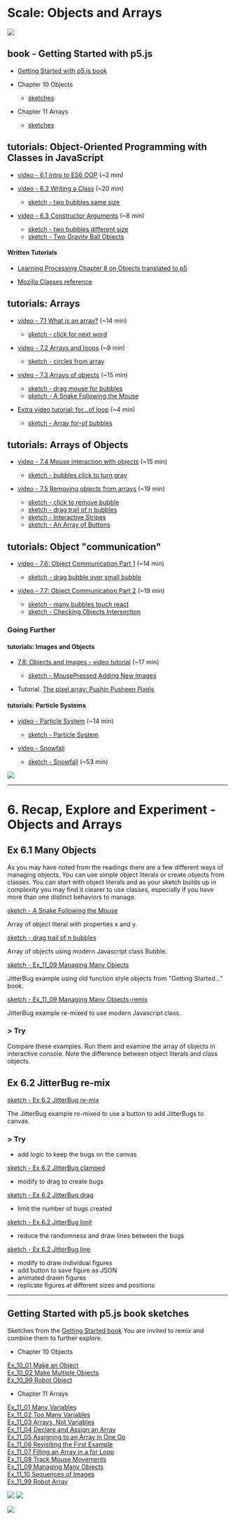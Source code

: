 # Scale: Objects and Arrays
<!-- Objects and Array -> ES6 OOP Classes -->
<!-- Some of the videos in this section were created last year and some two years ago. They use different editors for p5.js. All of the concepts should still apply, however, there are some minor changes. If you notice something way off, please let Dan know! -->
<!-- 
https://docs.google.com/document/d/1nFkUN74ZtC1eIMCu9fBEa08hH89xgzm7eHvZLONZuN8/edit
Worksheet 006
-->

[![](../assets/Ex_11_09-Managing-A.png)](https://editor.p5js.org/jht1493/sketches/XDfmnW1JD)

## book - Getting Started with p5.js 

- [Getting Started with p5.js book](http://amzn.to/2ckixCW) 
-  Chapter 10 Objects
    - [sketches](https://editor.p5js.org/jht1493/collections/Un1cgr7lW)

-  Chapter 11 Arrays
    - [sketches](https://editor.p5js.org/jht1493/collections/GdOUniOjF)


## tutorials: Object-Oriented Programming with Classes in JavaScript

* [video -  6.1 Intro to ES6 OOP](https://thecodingtrain.com/tracks/code-programming-with-p5-js/code/6-objects/1-intro) (~2 min)  

* [video - 6.2 Writing a Class](https://thecodingtrain.com/tracks/code-programming-with-p5-js/code/6-objects/2-classes) (~20 min)  
  - [sketch - two bubbles same size](https://editor.p5js.org/codingtrain/sketches/qi7N4LWq)

<!-- -->

* [video - 6.3 Constructor Arguments](https://thecodingtrain.com/tracks/code-programming-with-p5-js/code/6-objects/3-constructor) (~8 min)

  - [sketch - two bubbles different size](https://editor.p5js.org/codingtrain/sketches/HZG-lnyR)
  - [sketch - Two Gravity Ball Objects](https://editor.p5js.org/icm4.0/sketches/vshTFC6kU)  

<!-- https://editor.p5js.org/icm4.0/sketches/vshTFC6kU   -->
<!-- // 2020-10-11 jht: Corrected bounce test, comments   -->
<!-- https://editor.p5js.org/jht1493/sketches/vA7I6jRfY   -->
<!-- gravity ball two objects 1 POJO -->

#### Written Tutorials

* [Learning Processing Chapter 8 on Objects translated to p5](https://shiffman.github.io/Learning-p5.js/ch08.html)
<!-- https://shiffman.github.io/Learning-p5.js/ch08.html#ch08fig05 -- java syntax -->

* [Mozilla Classes reference](https://developer.mozilla.org/en-US/docs/Web/JavaScript/Reference/Classes)
<!-- Is this useful? Too much? -->

## tutorials: Arrays

<!-- !!@ arrays introduced with loops -->
* [video - 7.1 What is an array?](https://thecodingtrain.com/tracks/code-programming-with-p5-js/code/7-arrays/1-arrays) (~14 min)

    - [sketch - click for next word](https://editor.p5js.org/codingtrain/sketches/DmwVbhOZ)

<!-- -->

* [video - 7.2 Arrays and loops](https://thecodingtrain.com/tracks/code-programming-with-p5-js/code/7-arrays/2-arrays-loops) (~9 min)  

  - [sketch - circles from array](https://editor.p5js.org/codingtrain/sketches/ZnPevren)

  <!-- !!@ Update to use let -->

* [video - 7.3 Arrays of objects](https://thecodingtrain.com/tracks/code-programming-with-p5-js/code/7-arrays/3-arrays-objects) (~15 min)

  - [sketch - drag mouse for bubbles](https://editor.p5js.org/codingtrain/sketches/1y_xfueO)
  - [sketch - A Snake Following the Mouse](https://editor.p5js.org/icm/sketches/BkBsybb5X)
  
* [Extra video tutorial: for...of loop](https://youtu.be/Y8sMnRQYr3c?list=PLRqwX-V7Uu6Zy51Q-x9tMWIv9cueOFTFA) (~4 min)

  - [sketch - Array for-of bubbles](https://editor.p5js.org/jht1493/sketches/utpzYq_O8)


## tutorials: Arrays of Objects

* [video - 7.4 Mouse interaction with objects](https://thecodingtrain.com/beginners/p5js/7.4-mouse-interaction.html) (~15 min)

  - [sketch - bubbles click to turn gray](https://editor.p5js.org/codingtrain/sketches/lE4ypFpI)

* [video - 7.5 Removing objects from arrays](https://thecodingtrain.com/tracks/code-programming-with-p5-js/code/7-arrays/5-removing-elements) (~19 min)
  - [sketch - click to remove bubble](https://editor.p5js.org/codingtrain/sketches/smC4Jedi)
  - [sketch - drag trail of n bubbles](https://editor.p5js.org/codingtrain/sketches/9Ve9S6Mx)
  - [sketch - Interactive Stripes](http://editor.p5js.org/icm/sketches/B1ja76khW) 
  - [sketch - An Array of Buttons](http://editor.p5js.org/icm/sketches/BkaTNak3Z)
<!-- stripe.js./button.js !!@ consider put in sketch.js Easier to follow -->

## tutorials: Object "communication"

* [video - 7.6: Object Communication Part 1](https://thecodingtrain.com/tracks/code-programming-with-p5-js/code/7-arrays/6-object-communication-1) (~14 min)  
  - [sketch - drag bubble over small bubble](https://editor.p5js.org/codingtrain/sketches/OG-_2K16)


* [video - 7.7: Object Communication Part 2](https://thecodingtrain.com/tracks/code-programming-with-p5-js/code/7-arrays/7-object-communication-2) (~19 min)  
  - [sketch - many bubbles touch react](https://editor.p5js.org/codingtrain/sketches/7SjPmXN2)
  - [sketch - Checking Objects Intersection](http://editor.p5js.org/icm/sketches/S1BbBT13b)

<!-- ## Getting Started with p5.js book
*  Chapters 10 and 11 of [Getting Started with p5.js book](http://amzn.to/2ckixCW) | [Ebook (free with NYU Library login)](https://ebookcentral.proquest.com/lib/nyulibrary-ebooks/detail.action?docID=4333728) | [Code](https://github.com/lmccart/gswp5.js-code) -->

### Going Further

#### tutorials: Images and Objects

* [7.8: Objects and Images - video tutorial](https://thecodingtrain.com/tracks/code-programming-with-p5-js/code/7-arrays/8-objects-images) (~17 min)  

  - [sketch - MousePressed Adding New Images](http://editor.p5js.org/icm/sketches/SJzKEak3W)

* Tutorial. [The pixel array: Pushin Pusheen Pixels](https://github.com/itpresidents/icm-help-sessions-2020/blob/master/session-06/session-06-example.md)

#### tutorials: Particle Systems

* [video - Particle System](https://youtu.be/UcdigVaIYAk) (~14 min)

  - [sketch - Particle System](https://editor.p5js.org/codingtrain/sketches/D4ty3DgZB)
<!-- 
https://youtu.be/UcdigVaIYAk
https://editor.p5js.org/icm/sketches/B1d5xfS5X
-->
* [video - Snowfall](https://youtu.be/cl-mHFCGzYk)

  - [sketch - Snowfall](https://editor.p5js.org/codingtrain/sketches/UMUPBVuH5) (~53 min)
<!-- !!@ fails 
https://editor.p5js.org/icm/sketches/HkICgMSqQ
https://youtu.be/cl-mHFCGzYk
-->

[![](../assets/Ex_11_09-Managing-B.png)](https://editor.p5js.org/jht1493/sketches/XDfmnW1JD)

-------------------------------------------------------------------------------
# 6. Recap, Explore and Experiment - Objects and Arrays

## Ex 6.1 Many Objects

As you may have noted from the readings there are a few different ways of managing objects. You can use simple object literals or create objects from classes. You can start with object literals and as your sketch builds up in complexity you may find it clearer to use classes, especially if you have more than one distinct behaviors to manage.

[sketch - A Snake Following the Mouse](https://editor.p5js.org/icm/sketches/BkBsybb5X)

Array of object literal with properties x and y.

[sketch - drag trail of n bubbles](https://editor.p5js.org/codingtrain/sketches/9Ve9S6Mx)

Array of objects using modern Javascript class Bubble.

[sketch - Ex_11_09 Managing Many Objects](https://editor.p5js.org/jht1493/sketches/XDfmnW1JD)  

JitterBug example using old function style objects from "Getting Started..." book.

[sketch - Ex_11_09 Managing Many Objects-remix](https://editor.p5js.org/jht1493/sketches/HSp7qS5n4)

JitterBug example re-mixed to use modern Javascript class.

### > Try

Compare these examples. Run them and examine the array of objects in interactive console. Note the difference between object literals and class objects.

## Ex 6.2 JitterBug re-mix

[sketch - Ex 6.2 JitterBug re-mix](https://editor.p5js.org/jht1493/sketches/UfXdsZAHU)

The JitterBug example re-mixed to use a button to add JitterBugs to canvas.

### > Try

- add logic to keep the bugs on the canvas

[sketch - Ex 6.2 JitterBug clamped](https://editor.p5js.org/jht1493/sketches/OLgbWg-a0)

- modify to drag to create bugs

[sketch - Ex 6.2 JitterBug drag](https://editor.p5js.org/jht1493/sketches/AKpx2vF1U)

- limit the number of bugs created

[sketch - Ex 6.2 JitterBug limit](https://editor.p5js.org/jht1493/sketches/fcsUMY4C6)

- reduce the randomness and draw lines between the bugs

[sketch - Ex 6.2 JitterBug line](https://editor.p5js.org/jht1493/sketches/wYka9ilXw)

- modify to draw individual figures
- add button to save figure as JSON
- animated drawn figures
- replicate figures at different sizes and positions

<!-- 

>> [] !!@ TODO

// https://editor.p5js.org/jht1493/sketches/wYka9ilXw
// Ex 6.2 JitterBug line

[Ex_11_09 Managing Many Objects](https://editor.p5js.org/jht1493/sketches/XDfmnW1JD)  

// https://editor.p5js.org/jht1493/sketches/HSp7qS5n4
// Ex_11_09 Managing Many Objects-remix

// https://editor.p5js.org/jht1493/sketches/UfXdsZAHU
// Ex 6.1 JitterBug

// https://editor.p5js.org/jht1493/sketches/OLgbWg-a0
// Ex 6.1 JitterBug clamped

// https://editor.p5js.org/jht1493/sketches/fcsUMY4C6
// Ex 6.2 JitterBug limit

-->
-------------------------------------------------------------------------------
## Getting Started with p5.js book sketches

Sketches from the [Getting Started book](http://amzn.to/2ckixCW) 
You are invited to remix and combine them to further explore.

- Chapter 10 Objects

[Ex_10_01 Make an Object](https://editor.p5js.org/jht1493/sketches/ls9cxovWM)  
[Ex_10_02 Make Multiple Objects](https://editor.p5js.org/jht1493/sketches/K7PhkMWVi)  
[Ex_10_99 Robot Object](https://editor.p5js.org/jht1493/sketches/8s8si6CU9)  

- Chapter 11 Arrays

[Ex_11_01 Many Variables](https://editor.p5js.org/jht1493/sketches/W26Y1uuiu)  
[Ex_11_02 Too Many Variables](https://editor.p5js.org/jht1493/sketches/WNdXMzR_Q)  
[Ex_11_03 Arrays, Not Variables](https://editor.p5js.org/jht1493/sketches/mJyTluseZ)  
[Ex_11_04 Declare and Assign an Array](https://editor.p5js.org/jht1493/sketches/FghpP9uDR)  
[Ex_11_05 Assigning to an Array in One Go](https://editor.p5js.org/jht1493/sketches/n3apYawMJ)  
[Ex_11_06 Revisiting the First Example](https://editor.p5js.org/jht1493/sketches/WSHfHkoyV)  
[Ex_11_07 Filling an Array in a for Loop](https://editor.p5js.org/jht1493/sketches/BjH5BkIjj)  
[Ex_11_08 Track Mouse Movements](https://editor.p5js.org/jht1493/sketches/pVd3PT6U3)  
[Ex_11_09 Managing Many Objects](https://editor.p5js.org/jht1493/sketches/XDfmnW1JD)  
[Ex_11_10 Sequences of Images](https://editor.p5js.org/jht1493/sketches/-XbD5Gw0a)  
[Ex_11_99 Robot Array](https://editor.p5js.org/jht1493/sketches/dO-IXUHhr)

[![](../assets/Ex_11_10-Sequences-A.png)](https://editor.p5js.org/jht1493/sketches/-XbD5Gw0a) [![](../assets/Ex_11_10-Sequences-B.png)](https://editor.p5js.org/jht1493/sketches/-XbD5Gw0a)

[![](../assets/Ex_11_09-Managing-Many-remix.png)](https://editor.p5js.org/jht1493/sketches/HSp7qS5n4)

